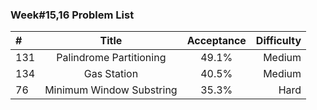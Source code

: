 ###       Week#15,16 Problem List

| #  | Title  | Acceptance | Difficulty
| :------------ |:---------------:| :-----:| -----:|
| 131     | Palindrome Partitioning  | 49.1%  | Medium  |
| 134     | Gas Station    |40.5% | Medium  |
| 76    | Minimum Window Substring  | 35.3% | Hard |
